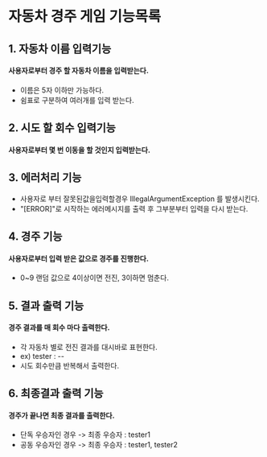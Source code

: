# 자동차 경주 게임 기능목록

## 1. 자동차 이름 입력기능 
#### 사용자로부터 경주 할 자동차 이름을 입력받는다.
- 이름은 5자 이하만 가능하다.
- 쉼표로 구분하여 여러개를 입력 받는다.

## 2. 시도 할 회수 입력기능
#### 사용자로부터 몇 번 이동을 할 것인지 입력받는다.

## 3. 에러처리 기능
- 사용자로 부터 잘못된값을입력할경우 IllegalArgumentException 를 발생시킨다.
- "[ERROR]"로 시작하는 에러메시지를 출력 후 그부분부터 입력을 다시 받는다.

## 4. 경주 기능
#### 사용자로부터 입력 받은 값으로 경주를 진행한다.
- 0~9 랜덤 값으로 4이상이면 전진, 3이하면 멈춘다.

## 5. 결과 출력 기능
#### 경주 결과를 매 회수 마다 출력한다.
- 각 자동차 별로 전진 결과를 대시바로 표현한다.
- ex) tester : --
- 시도 회수만큼 반복해서 출력한다.

## 6. 최종결과 출력 기능
#### 경주가 끝나면 최종 결과를 출력한다.
- 단독 우승자인 경우 -> 최종 우승자 : tester1
- 공동 우승자인 경우 -> 최종 우승자 : tester1, tester2

